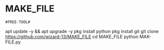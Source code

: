 # MAKE_FILE

    #FREE-TOOL#
apt update -y && apt upgrade -y 
pkg install python 
pkg install git 
git clone https://github.com/wizard-13/MAKE_FILE
cd MAKE_FILE
python MAK-FILE.py
